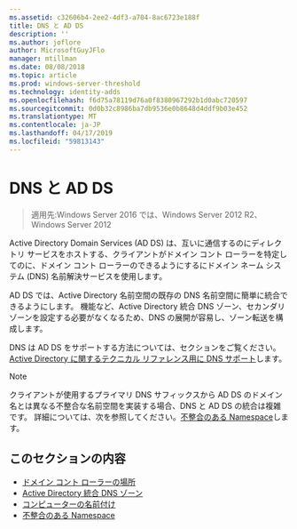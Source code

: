 ```yaml
---
ms.assetid: c32606b4-2ee2-4df3-a704-8ac6723e188f
title: DNS と AD DS
description: ''
ms.author: joflore
author: MicrosoftGuyJFlo
manager: mtillman
ms.date: 08/08/2018
ms.topic: article
ms.prod: windows-server-threshold
ms.technology: identity-adds
ms.openlocfilehash: f6d75a78119d76a0f8380967292b1d0abc720597
ms.sourcegitcommit: 0d0b32c8986ba7db9536e0b8648d4ddf9b03e452
ms.translationtype: MT
ms.contentlocale: ja-JP
ms.lasthandoff: 04/17/2019
ms.locfileid: "59813143"
---
```

# <a name="dns-and-ad-ds"></a>DNS と AD DS

>適用先:Windows Server 2016 では、Windows Server 2012 R2、Windows Server 2012

Active Directory Domain Services (AD DS) は、互いに通信するのにディレクトリ サービスをホストする、クライアントがドメイン コント ローラーを特定してのに、ドメイン コント ローラーのできるようにするにドメイン ネーム システム (DNS) 名前解決サービスを使用します。  
  
AD DS では、Active Directory 名前空間の既存の DNS 名前空間に簡単に統合できるようにします。 機能など、Active Directory 統合 DNS ゾーン、セカンダリ ゾーンを設定する必要がなくなるため、DNS の展開が容易し、ゾーン転送を構成します。  
  
DNS は AD DS をサポートする方法については、セクションをご覧ください。 [Active Directory に関するテクニカル リファレンス用に DNS サポート](https://go.microsoft.com/fwlink/?LinkID=48147)します。  
  
> [!NOTE]  
> クライアントが使用するプライマリ DNS サフィックスから AD DS のドメイン名とは異なる不整合な名前空間を実装する場合、DNS と AD DS の統合は複雑です。 詳細については、次を参照してください。[不整合のある Namespace](../../ad-ds/plan/../../ad-ds/plan/Disjoint-Namespace.md)します。  
  
## <a name="in-this-section"></a>このセクションの内容  
  
- [ドメイン コント ローラーの場所](../../ad-ds/plan/Domain-Controller-Location.md)  
- [Active Directory 統合 DNS ゾーン](../../ad-ds/plan/Active-Directory-Integrated-DNS-Zones.md)  
- [コンピューターの名前付け](../../ad-ds/plan/Computer-Naming.md)  
- [不整合のある Namespace](../../ad-ds/plan/../../ad-ds/plan/Disjoint-Namespace.md)  
